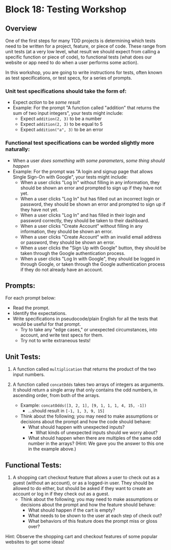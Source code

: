 # Block 18: Testing Workshop

## Overview
One of the first steps for many TDD projects is determining which tests need to be written for a project, feature, or piece of code. These range from unit tests (at a very low level, what result we should expect from calling a specific function or piece of code), to functional tests (what does our website or app need to do when a user performs some action).

In this workshop, you are going to write instructions for tests, often known as test specifications, or test specs, for a series of prompts. 

### Unit test specifications should take the form of:

* Expect *action* to be *some result*
* Example: For the prompt "A function called "addition" that returns the sum of two input integers", your tests might include:
    - Expect `addition(2, 3)` to be a number
    - Expect `addition(2, 3)` to be equal to 5
    - Expect `addition("a", 3)` to be an error

### Functional test specifications can be worded slightly more naturally:

* When a user *does something with some parameters*, *some thing should happen*
* Example: For the prompt was "A login and signup page that allows Single Sign-On with Google", your tests might include:
    - When a user clicks "Log In" without filling in any information, they should be shown an error and prompted to sign up if they have not yet.
    - When a user clicks "Log In" but has filled out an incorrect login or password, they should be shown an error and prompted to sign up if they have not yet.
    - When a user clicks "Log In" and has filled in their login and password correctly, they should be taken to their dashboard.
    - When a user clicks "Create Account" without filling in any information, they should be shown an error.
    - When a user clicks "Create Account" with an invalid email address or password, they should be shown an error.
    - When a user clicks the "Sign Up with Google" button, they should be taken through the Google authentication process.
    - When a user clicks "Log In with Google", they should be logged in through Google, or taken through the Google authentication process if they do not already have an account.

## Prompts: 
For each prompt below: 

* Read the prompt.
* Identify the expectations.
* Write specifications in pseudocode/plain English for all the tests that would be useful for that prompt.
    - Try to take any "edge cases," or unexpected circumstances, into account, and write test specs for them.
    - Try not to write extraneous tests!

## Unit Tests:
1. A function called `multiplication` that returns the product of the two input numbers.

2. A function called `concatOdds` takes two arrays of integers as arguments. It should return a single array that only contains the odd numbers, in ascending order, from both of the arrays.
    * Example: `concatOdds([3, 2, 1], [9, 1, 1, 1, 4, 15, -1])`
        - ...should result in `[-1, 1, 3, 9, 15]`
    * Think about the following; you may need to make assumptions or decisions about the prompt and how the code should behave:
        - What should happen with unexpected inputs?
            - What kinds of unexpected inputs should we worry about?
        - What should happen when there are multiples of the same odd number in the arrays? (Hint: We gave you the answer to this one in the example above.)
    
## Functional Tests:
1. A shopping cart checkout feature that allows a user to check out as a guest (without an account), or as a logged-in user. They should be allowed to do either, but should be asked if they want to create an account or log in if they check out as a guest.
    * Think about the following; you may need to make assumptions or decisions about the prompt and how the feature should behave:
        - What should happen if the cart is empty?
        - What needs to be shown to the user at each step of check out?
        - What behaviors of this feature does the prompt miss or gloss over?

Hint: Observe the shopping cart and checkout features of some popular websites to get some ideas!
